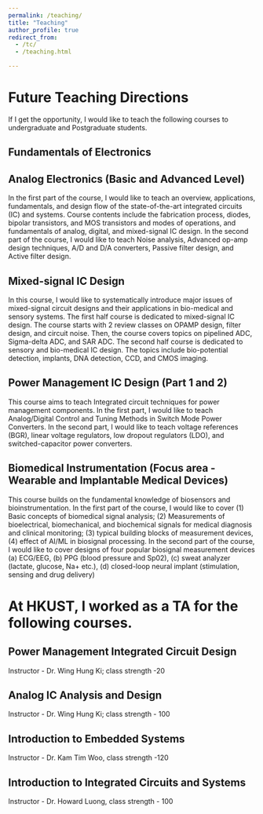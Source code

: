 ```yaml
---
permalink: /teaching/
title: "Teaching"
author_profile: true
redirect_from: 
  - /tc/
  - /teaching.html

---
```

# Future Teaching Directions

If I get the opportunity, I would like to teach the following courses to undergraduate and Postgraduate students.

## Fundamentals of Electronics ##

## Analog Electronics (Basic and Advanced Level) ##

In the first part of the course, I would like to teach an overview, applications, fundamentals, and design flow of the state-of-the-art integrated circuits (IC) and systems. Course contents include the fabrication process, diodes, bipolar transistors, and MOS transistors and modes of operations, and fundamentals of analog, digital, and mixed-signal IC design. In the second part of the course, I would like to teach Noise analysis, Advanced op-amp design techniques, A/D and D/A converters, Passive filter design, and Active filter design.

## Mixed-signal IC Design 

In this course, I would like to systematically introduce major issues of mixed-signal circuit designs and their applications in bio-medical and sensory systems. The first half course is dedicated to mixed-signal IC design. The course starts with 2 review classes on OPAMP design, filter design, and circuit noise. Then, the course covers topics on pipelined ADC, Sigma-delta ADC, and SAR ADC. The second half course is dedicated to sensory and bio-medical IC design. The topics include bio-potential detection, implants, DNA detection, CCD, and CMOS imaging.

## Power Management IC Design (Part 1 and 2) ##

This course aims to teach Integrated circuit techniques for power management components. In the first part, I would like to teach Analog/Digital Control and Tuning Methods in Switch Mode Power Converters. In the second part, I would like to teach voltage references (BGR), linear voltage regulators, low dropout regulators (LDO), and switched-capacitor power converters.

## Biomedical Instrumentation (Focus area - Wearable and Implantable Medical Devices) ##

This course builds on the fundamental knowledge of biosensors and bioinstrumentation. In the first part of the course, I would like to cover (1) Basic concepts of biomedical signal analysis; (2) Measurements of bioelectrical, biomechanical, and biochemical signals for medical diagnosis and clinical monitoring; (3) typical building blocks of measurement devices, (4) effect of AI/ML in biosignal processing. In the second part of the course, I would like to cover designs of four popular biosignal measurement devices (a) ECG/EEG, (b) PPG (blood pressure and Sp02), (c) sweat analyzer (lactate, glucose, Na+ etc.), (d) closed-loop neural implant (stimulation, sensing and drug delivery)

# At HKUST, I worked as a TA for the following courses.

## Power Management Integrated Circuit Design ##
Instructor - Dr. Wing Hung Ki; class strength -20

## Analog IC Analysis and Design ##
Instructor - Dr. Wing Hung Ki; class strength - 100

## Introduction to Embedded Systems ##
Instructor - Dr. Kam Tim Woo, class strength -120

## Introduction to Integrated Circuits and Systems ##
Instructor - Dr. Howard Luong, class strength - 100

